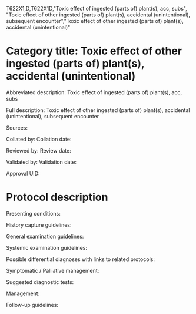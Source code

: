 T622X1,D,T622X1D,"Toxic effect of ingested (parts of) plant(s), acc, subs", "Toxic effect of other ingested (parts of) plant(s), accidental (unintentional), subsequent encounter","Toxic effect of other ingested (parts of) plant(s), accidental (unintentional)"
# Category title: Toxic effect of other ingested (parts of) plant(s), accidental (unintentional)

Abbreviated description: Toxic effect of ingested (parts of) plant(s), acc, subs

Full description: Toxic effect of other ingested (parts of) plant(s), accidental (unintentional), subsequent encounter

Sources:

Collated by:
Collation date:

Reviewed by:
Review date:

Validated by:
Validation date:

Approval UID:

# Protocol description

Presenting conditions:

History capture guidelines:

General examination guidelines:

Systemic examination guidelines:

Possible differential diagnoses with links to related protocols:

Symptomatic / Palliative management:

Suggested diagnostic tests:

Management:

Follow-up guidelines:
